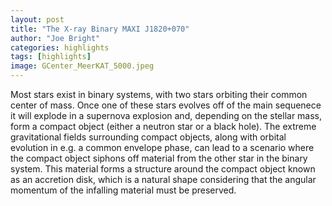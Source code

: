 ```yaml
---
layout: post
title: "The X-ray Binary MAXI J1820+070"
author: "Joe Bright"
categories: highlights
tags: [highlights]
image: GCenter_MeerKAT_5000.jpeg
---
```


Most stars exist in binary systems, with two stars orbiting their common center of mass. Once one of these stars evolves off of the main sequenece it will explode in a supernova explosion and, depending on the stellar mass, form a compact object (either a neutron star or a black hole). The extreme gravitational fields surrounding compact objects, along with orbital evolution in e.g. a common envelope phase, can lead to a scenario where the compact object siphons off material from the other star in the binary system. This material forms a structure around the compact object known as an accretion disk, which is a natural shape considering that the angular momentum of the infalling material must be preserved. 
